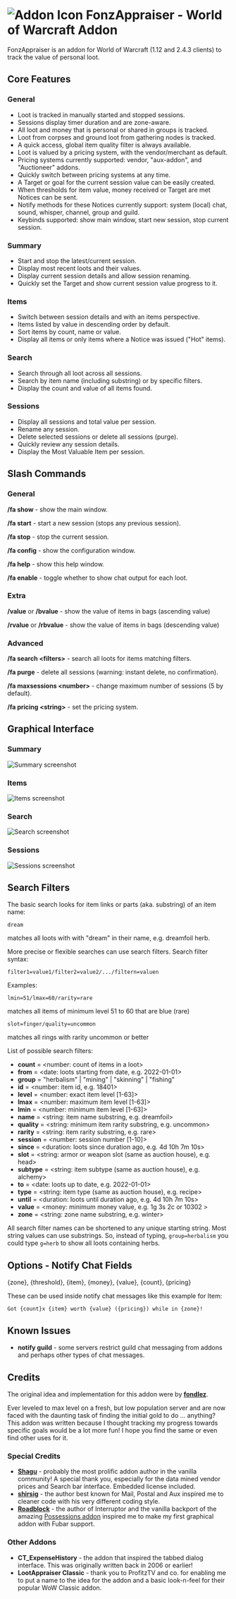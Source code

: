 # ![Addon Icon](doc/img/icon.png) FonzAppraiser - World of Warcraft Addon

FonzAppraiser is an addon for World of Warcraft (1.12 and 2.4.3 clients) to 
track the value of personal loot.

## Core Features

### General
* Loot is tracked in manually started and stopped sessions.
* Sessions display timer duration and are zone-aware.
* All loot and money that is personal or shared in groups is tracked.
* Loot from corpses and ground loot from gathering nodes is tracked.
* A quick access, global item quality filter is always available.
* Loot is valued by a pricing system, with the vendor/merchant as default.
* Pricing systems currently supported: vendor, "aux-addon", and 
"Auctioneer" addons.
* Quickly switch between pricing systems at any time.
* A Target or goal for the current session value can be easily created.
* When thresholds for item value, money received or Target are met Notices can
be sent.
* Notify methods for these Notices currently support:
system (local) chat, sound, whisper, channel, group and guild.
* Keybinds supported: show main window, start new session, stop current session.

### Summary
* Start and stop the latest/current session.
* Display most recent loots and their values.
* Display current session details and allow session renaming.
* Quickly set the Target and show current session value progress to it.

### Items
* Switch between session details and with an items perspective.
* Items listed by value in descending order by default.
* Sort items by count, name or value.
* Display all items or only items where a Notice was issued ("Hot" items).

### Search
* Search through all loot across all sessions.
* Search by item name (including substring) or by specific filters.
* Display the count and value of all items found.

### Sessions
* Display all sessions and total value per session.
* Rename any session.
* Delete selected sessions or delete all sessions (purge).
* Quickly review any session details.
* Display the Most Valuable Item per session.

## Slash Commands
### General
**/fa show** - show the main window.

**/fa start** - start a new session (stops any previous session).

**/fa stop** - stop the current session.

**/fa config** - show the configuration window.

**/fa help** - show this help window.

**/fa enable** - toggle whether to show chat output for each loot.

### Extra
**/value** or **/bvalue** - show the value of items in bags (ascending value)

**/rvalue** or **/rbvalue** - show the value of items in bags (descending value)

### Advanced
**/fa search &lt;filters&gt;** - search all loots for items matching 
filters.

**/fa purge** - delete all sessions (warning: instant delete, no 
confirmation).

**/fa maxsessions &lt;number&gt;** - change maximum number of sessions 
(5 by default).

**/fa pricing &lt;string&gt;** - set the pricing system.

## Graphical Interface

### Summary
![Summary screenshot](doc/img/summary.png "Summary")

### Items
![Items screenshot](doc/img/items.png "Items")

### Search
![Search screenshot](doc/img/search.png "Search")

### Sessions
![Sessions screenshot](doc/img/sessions.png "Sessions")

## Search Filters
The basic search looks for item links or parts (aka. substring) of an item name:

    dream

matches all loots with with "dream" in their name, e.g. dreamfoil herb.    

More precise or flexible searches can use search filters. Search filter syntax: 

`filter1=value1/filter2=value2/.../filtern=valuen`

Examples:

    lmin=51/lmax=60/rarity=rare
    
matches all items of minimum level 51 to 60 that are blue (rare)

    slot=finger/quality=uncommon
    
matches all rings with rarity uncommon or better

List of possible search filters:
* **count** = &lt;number: count of items in a loot&gt;
* **from** =  &lt;date: loots starting from date, e.g. 2022-01-01&gt;
* **group** = "herbalism" | "mining" | "skinning" | "fishing"
* **id** = &lt;number: item id, e.g. 18401&gt;
* **level** = &lt;number: exact item level [1-63]&gt;
* **lmax** = &lt;number: maximum item level [1-63]&gt;
* **lmin** = &lt;number: minimum item level [1-63]&gt;
* **name** = &lt;string: item name substring, e.g. dreamfoil&gt;
* **quality** = &lt;string: minimum item rarity substring, e.g. uncommon&gt;
* **rarity** = &lt;string: item rarity substring, e.g. rare&gt;
* **session** = &lt;number: session number [1-10]&gt;
* **since** = &lt;duration: loots since duration ago, e.g. 4d 10h 7m 10s&gt;
* **slot** = &lt;string: armor or weapon slot (same as auction house), 
e.g. head&gt;
* **subtype** = &lt;string: item subtype (same as auction house), 
e.g. alchemy&gt;
* **to** = &lt;date: loots up to date, e.g. 2022-01-01&gt;
* **type** = &lt;string: item type (same as auction house), e.g. recipe&gt;
* **until** = &lt;duration: loots until duration ago, e.g. 4d 10h 7m 10s&gt;
* **value** = &lt;money: minimum money value, e.g. 1g 3s 2c or 10302 &gt;
* **zone** = &lt;string: zone name substring, e.g. winter&gt;

All search filter names can be shortened to any unique starting string.
 Most string values can use substrings. So, instead of typing, `group=herbalism`
 you could type `g=herb` to show all loots containing herbs.
 
## Options - Notify Chat Fields
{zone}, {threshold}, {item}, {money}, {value}, {count}, {pricing}

These can be used inside notify chat messages like this example for Item:

`Got {count}x {item} worth {value} ({pricing}) while in {zone}!`
 
## Known Issues
* **notify guild** - some servers restrict guild chat messaging from 
addons and perhaps other types of chat messages.

## Credits

The original idea and implementation for this addon were by 
**[fondlez](https://github.com/fondlez)**.

Ever leveled to max level on a fresh, but low population server and are now faced
with the daunting task of finding the initial gold to do ... anything? This
addon was written because I thought tracking my progress towards specific goals 
would be a lot more fun! I hope you find the same or even find other uses for
it.

### Special Credits
* **[Shagu](https://shagu.org)** - probably the most prolific addon author in 
the vanilla community! A special thank you, especially for the data mined vendor
prices and Search bar interface. Embedded license included.
* **[shirsig](https://github.com/shirsig)** - the author best known for Mail, 
Postal and Aux inspired me to cleaner code with his very different coding style.
* **[Roadblock](https://github.com/Road-block)** - the author of Interruptor and 
the vanilla backport of the amazing [Possessions addon](https://github.com/Road-block/Possessions/releases/tag/2.02g-11200) 
inspired me to make my first graphical addon with Fubar support.

### Other Addons
* **CT_ExpenseHistory** - the addon that inspired the tabbed dialog
interface. This was originally written back in 2006 or earlier!
* **LootAppraiser Classic** - thank you to ProfitzTV and co. for enabling
me to put a name to the idea for the addon and a basic look-n-feel for their
popular WoW Classic addon.